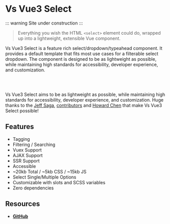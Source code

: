 # Vs Vue3 Select
::: warning
Site under construction
:::

[//]: # (![Current Release]&#40;https://img.shields.io/github/release/sagalbot/vue-select.svg?style=flat-square&#41;)

[//]: # (![Release Date]&#40;https://img.shields.io/github/release-date/sagalbot/vue-select?style=flat-square&#41;)

[//]: # (![Bundle Size]&#40;https://flat.badgen.net/bundlephobia/min/vue-select&#41;)

[//]: # (![Monthly Downloads]&#40;https://img.shields.io/npm/dm/vue-select.svg?style=flat-square&#41;)

[//]: # (![Coverage Status]&#40;https://coveralls.io/repos/github/sagalbot/vue-select/badge.svg?branch=master&#41;)

[//]: # (![MIT License]&#40;https://img.shields.io/github/license/sagalbot/vue-select.svg?style=flat-square&#41;)

> Everything you wish the HTML `<select>` element could do, wrapped up into a
> lightweight, extensible Vue component.

Vs Vue3 Select is a feature rich select/dropdown/typeahead component. It provides a
default template that fits most use cases for a filterable select dropdown. The
component is designed to be as lightweight as possible, while maintaining high
standards for accessibility, developer experience, and customization.

<div style="max-width:25rem; margin: 0 auto; padding: 1rem 0;">
  <country-select />  
</div>

Vs Vue3 Select aims to be as lightweight as possible, while maintaining high
standards for accessibility, developer experience, and customization. Huge
thanks to the [Jeff Saga](https://github.com/sagalbot),
[contributors](https://github.com/sagalbot/vue-select/graphs/contributors)
and [Howard Chen](https://github.com/howard-tzw/vue3-select)
that make Vs Vue3 Select possible!

## Features

- Tagging
- Filtering / Searching
- Vuex Support
- AJAX Support
- SSR Support
- Accessible
- ~20kb Total / ~5kb CSS / ~15kb JS
- Select Single/Multiple Options
- Customizable with slots and SCSS variables
- Zero dependencies

## Resources

- **[GitHub](https://github.com/voral/vs-vue3-select)**
